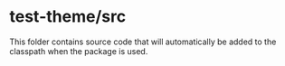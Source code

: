 # test-theme/src

This folder contains source code that will automatically be added to the classpath when
the package is used.
